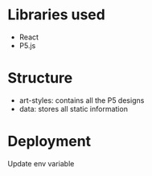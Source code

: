 # Libraries used

- React
- P5.js

# Structure

- art-styles: contains all the P5 designs
- data: stores all static information

# Deployment

Update env variable
